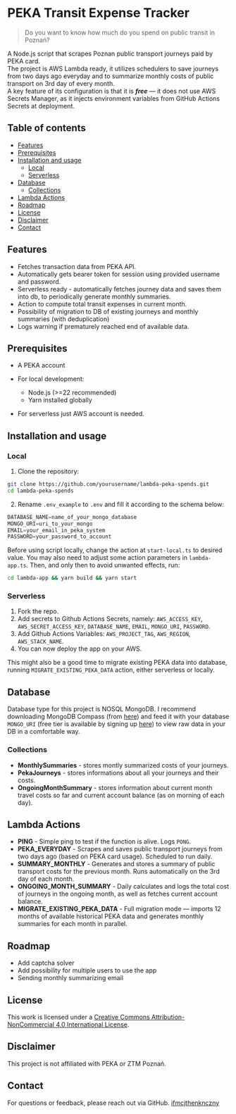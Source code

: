 # PEKA Transit Expense Tracker

> Do you want to know how much do you spend on public transit in Poznań?

A Node.js script that scrapes Poznan public transport journeys paid by PEKA card.  
The project is AWS Lambda ready, it utilizes schedulers to save journeys from two days ago everyday and to summarize monthly costs of public transport on 3rd day of every month.  
A key feature of its configuration is that it is ***free*** — it does not use AWS Secrets Manager, as it injects environment variables from GitHub Actions Secrets at deployment.

## Table of contents
  * [Features](#features)
  * [Prerequisites](#prerequisites)
  * [Installation and usage](#installation-and-usage)
    + [Local](#local)
    + [Serverless](#serverless)
  * [Database](#database)
    + [Collections](#collections)
  * [Lambda Actions](#lambda-actions)
  * [Roadmap](#roadmap)
  * [License](#license)
  * [Disclaimer](#disclaimer)
  * [Contact](#contact)

## Features

* Fetches transaction data from PEKA API.
* Automatically gets bearer token for session using provided username and password.
* Serverless ready - automatically fetches journey data and saves them into db, to periodically generate monthly summaries.
* Action to compute total transit expenses in current month.
* Possibility of migration to DB of existing journeys and monthly summaries (with deduplication)
* Logs warning if prematurely reached end of available data.

## Prerequisites

* A PEKA account

* For local development:
    - Node.js (>=22 recommended)
    - Yarn installed globally

* For serverless just AWS account is needed.

## Installation and usage

### Local

1. Clone the repository:

```bash
git clone https://github.com/yourusername/lambda-peka-spends.git
cd lambda-peka-spends
```

2. Rename `.env_example` to `.env` and fill it according to the schema below:

```ts
DATABASE_NAME=name_of_your_mongo_database
MONGO_URI=uri_to_your_mongo
EMAIL=your_email_in_peka_system
PASSWORD=your_password_to_account
```

Before using script locally, change the action at `start-local.ts` to desired value. You may also need to adjust some action parameters in `lambda-app.ts`. Then, and only then to avoid unwanted effects, run:

```bash
cd lambda-app && yarn build && yarn start
```

### Serverless

1. Fork the repo. 
2. Add secrets to Github Actions Secrets, namely: `AWS_ACCESS_KEY`, `AWS_SECRET_ACCESS_KEY`, `DATABASE_NAME`, `EMAIL`, `MONGO_URI`, `PASSWORD`. 
3. Add Github Actions Variables: `AWS_PROJECT_TAG`, `AWS_REGION`, `AWS_STACK_NAME`. 
4. You can now deploy the app on your AWS.  

This might also be a good time to migrate existing PEKA data into database, running `MIGRATE_EXISTING_PEKA_DATA` action, either serverless or locally.

## Database

Database type for this project is NOSQL MongoDB. I recommend downloading MongoDB Compass (from [here](https://www.mongodb.com/try/download/compass)) and feed it with your database `MONGO_URI` (free tier is available by signing up [here](https://www.mongodb.com/cloud/atlas/register)) to view raw data in your DB in a comfortable way.

### Collections
* **MonthlySummaries** - stores montly summarized costs of your journeys.
* **PekaJourneys** - stores informations about all your journeys and their costs.
* **OngoingMonthSummary** - stores information about current month travel costs so far and current account balance (as on morning of each day).

## Lambda Actions
* **PING** - Simple ping to test if the function is alive. Logs ```PONG```.
* **PEKA_EVERYDAY** - Scrapes and saves public transport journeys from two days ago (based on PEKA card usage). Scheduled to run daily.
* **SUMMARY_MONTHLY** - Generates and stores a summary of public transport costs for the previous month. Runs automatically on the 3rd day of each month.
* **ONGOING_MONTH_SUMMARY** - Daily calculates and logs the total cost of journeys in the ongoing month, as well as fetches current account balance.
* **MIGRATE_EXISTING_PEKA_DATA** - Full migration mode — imports 12 months of available historical PEKA data and generates monthly summaries for each month in parallel.

## Roadmap
- Add captcha solver  
- Add possibility for multiple users to use the app  
- Sending monthly summarizing email  

## License

This work is licensed under a [Creative Commons Attribution-NonCommercial 4.0 International License](https://creativecommons.org/licenses/by-nc/4.0/).

## Disclaimer

This project is not affiliated with PEKA or ZTM Poznań.

## Contact

For questions or feedback, please reach out via GitHub.
[ifmcjthenknczny](https://github.com/ifmcjthenknczny)